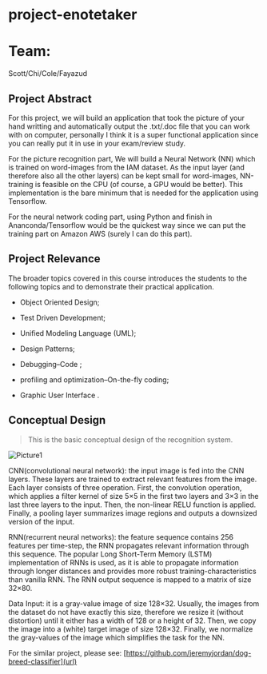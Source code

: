 # project-enotetaker
# Team:
Scott/Chi/Cole/Fayazud


## Project Abstract
For this project, we will build an application that took the picture of your hand writting and automatically output the .txt/.doc file that you can work with on computer, personally I think it is a super functional application since you can really put it in use in your exam/review study. 

For the picture recognition part, We will build a Neural Network (NN) which is trained on word-images from the IAM dataset. As the input layer (and therefore also all the other layers) can be kept small for word-images, NN-training is feasible on the CPU (of course, a GPU would be better). This implementation is the bare minimum that is needed for the application using Tensorflow.

For the neural network coding part, using Python and finish in Ananconda/Tensorflow would be the quickest way since we can put the training part on Amazon AWS (surely I can do this part). 

## Project Relevance
The broader topics covered in this course introduces the students to the following topics and to demonstrate their practical application. 
-  Object Oriented Design;

-  Test Driven Development; 

-  Unified Modeling Language (UML); 

-  Design Patterns;

-  Debugging–Code ;

-  profiling and optimization–On-the-fly coding;

-  Graphic User Interface .




## Conceptual Design
>This is the basic conceptual design of the recognition system.

![Picture1](https://user-images.githubusercontent.com/54897894/66152820-4b4cab80-e5e8-11e9-9537-9d55f08b34c1.png)

CNN(convolutional neural network): the input image is fed into the CNN layers. These layers are trained to extract relevant features from the image. Each layer consists of three operation. First, the convolution operation, which applies a filter kernel of size 5×5 in the first two layers and 3×3 in the last three layers to the input. Then, the non-linear RELU function is applied. Finally, a pooling layer summarizes image regions and outputs a downsized version of the input. 

RNN(recurrent neural networks): the feature sequence contains 256 features per time-step, the RNN propagates relevant information through this sequence. The popular Long Short-Term Memory (LSTM) implementation of RNNs is used, as it is able to propagate information through longer distances and provides more robust training-characteristics than vanilla RNN. The RNN output sequence is mapped to a matrix of size 32×80. 

Data Input: it is a gray-value image of size 128×32. Usually, the images from the dataset do not have exactly this size, therefore we resize it (without distortion) until it either has a width of 128 or a height of 32. Then, we copy the image into a (white) target image of size 128×32. Finally, we normalize the gray-values of the image which simplifies the task for the NN. 

For the similar project, please see:
[https://github.com/jeremyjordan/dog-breed-classifier](url)
